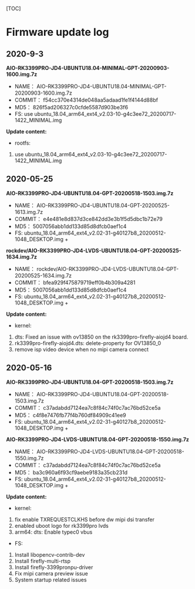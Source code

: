 [TOC]


# Firmware update log


## 2020-9-3
**AIO-RK3399PRO-JD4-UBUNTU18.04-MINIMAL-GPT-20200903-1600.img.7z**

* NAME： AIO-RK3399PRO-JD4-UBUNTU18.04-MINIMAL-GPT-20200903-1600.img.7z
* COMMIT： f54cc370e4314de048aa5adaad1fe1f4144d88bf
* MD5： 826f5ad206327c0cfde5587d903be3f6
* FS: use ubuntu_18.04_arm64_ext4_v2.03-10-g4c3ee72_20200717-1422_MINIMAL.img

**Update content:**
* rootfs:
1. use ubuntu_18.04_arm64_ext4_v2.03-10-g4c3ee72_20200717-1422_MINIMAL.img

## 2020-05-25
**AIO-RK3399PRO-JD4-UBUNTU18.04-GPT-20200518-1503.img.7z**

* NAME： AIO-RK3399PRO-JD4-UBUNTU18.04-GPT-20200525-1613.img.7z
* COMMIT： e4e481e8d837d3ce842dd3e3b1f5d5dbc1b72e79
* MD5： 5007056abb1dd133d85d8dfcb0aef1c4
* FS: ubuntu_18.04_arm64_ext4_v2.02-31-g40127b8_20200512-1048_DESKTOP.img +

**rockdev/AIO-RK3399PRO-JD4-LVDS-UBUNTU18.04-GPT-20200525-1634.img.7z**

* NAME： rockdev/AIO-RK3399PRO-JD4-LVDS-UBUNTU18.04-GPT-20200525-1634.img.7z
* COMMIT： bfea929f475879719eff0b4b309a4281
* MD5： 5007056abb1dd133d85d8dfcb0aef1c4
* FS: ubuntu_18.04_arm64_ext4_v2.02-31-g40127b8_20200512-1048_DESKTOP.img +

**Update content:**
* kernel:
1. dts: Fixed an issue with ov13850 on the rk3399pro-firefly-aiojd4 board.
2. rk3399pro-firefly-aiojd4.dts: delete-property for OV13850_0
3. remove isp video device when no mipi camera connect


## 2020-05-16
**AIO-RK3399PRO-JD4-UBUNTU18.04-GPT-20200518-1503.img.7z**

* NAME： AIO-RK3399PRO-JD4-UBUNTU18.04-GPT-20200518-1503.img.7z
* COMMIT： c37adabdd7124ea7c8f84c74f0c7ac76bd52ce5a
* MD5： c4f8e7476fb77f4b760df84909c41ee9
* FS: ubuntu_18.04_arm64_ext4_v2.02-31-g40127b8_20200512-1048_DESKTOP.img +

**AIO-RK3399PRO-JD4-LVDS-UBUNTU18.04-GPT-20200518-1550.img.7z**

* NAME： AIO-RK3399PRO-JD4-LVDS-UBUNTU18.04-GPT-20200518-1550.img.7z
* COMMIT： c37adabdd7124ea7c8f84c74f0c7ac76bd52ce5a
* MD5： ba3c960a6f93cf9aebe9183a35cb231d
* FS: ubuntu_18.04_arm64_ext4_v2.02-31-g40127b8_20200512-1048_DESKTOP.img +

**Update content:**
* kernel:
1. fix enable TXREQUESTCLKHS before dw mipi dsi transfer
2. enabled uboot logo for rk3399pro lvds
3. arm64: dts: Enable typec0 vbus

* FS:
1. Install libopencv-contrib-dev
2. Install firefly-multi-rtsp
3. Install firefly-3399pronpu-driver
4. Fix mipi camera preview issue
5. System startup related issues
